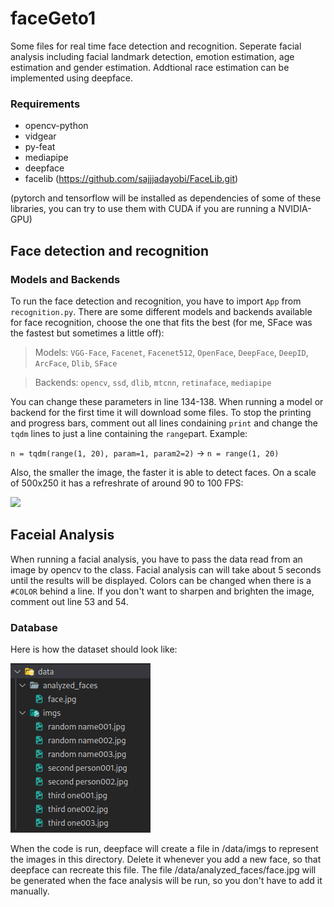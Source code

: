 # faceGeto1
Some files for real time face detection and recognition. Seperate facial analysis including facial landmark detection, emotion estimation, age estimation and gender estimation. Addtional race estimation can be implemented using deepface.

### Requirements
  - opencv-python
  - vidgear
  - py-feat
  - mediapipe
  - deepface
  - facelib (https://github.com/sajjjadayobi/FaceLib.git)

  (pytorch and tensorflow will be installed as dependencies of some of these libraries, you can try to use them with CUDA if you are running a NVIDIA-GPU)

## Face detection and recognition
### Models and Backends
To run the face detection and recognition, you have to import `App` from `recognition.py`. There are some different models and backends available for face recognition, choose the one that fits the best (for me, SFace was the fastest but sometimes a little off):

> Models: `VGG-Face`, `Facenet`, `Facenet512`, `OpenFace`, `DeepFace`, `DeepID`, `ArcFace`, `Dlib`, `SFace`

> Backends: `opencv`, `ssd`, `dlib`, `mtcnn`, `retinaface`, `mediapipe`

You can change these parameters in line 134-138. When running a model or backend for the first time it will download some files. To stop the printing and progress bars, comment out all lines condaining `print` and change the `tqdm` lines to just a line containing the `range`part. Example:

`n = tqdm(range(1, 20), param=1, param2=2)` -> `n = range(1, 20)`

Also, the smaller the image, the faster it is able to detect faces. On a scale of 500x250 it has a refreshrate of around 90 to 100 FPS:

![](https://github.com/ien1/faceGeto1/blob/main/example%20images/out1.gif)

## Faceial Analysis
When running a facial analysis, you have to pass the data read from an image by opencv to the class. Facial analysis can will take about 5 seconds until the results will be displayed. Colors can be changed when there is a `#COLOR` behind a line. If you don't want to sharpen and brighten the image, comment out line 53 and 54.

### Database
Here is how the dataset should look like:

<img src="/example images/dataset.png" alt="Dataset Example" title="Dataset Example">

When the code is run, deepface will create a file in /data/imgs to represent the images in this directory. Delete it whenever you add a new face, so that deepface can recreate this file.
The file /data/analyzed_faces/face.jpg will be generated when the face analysis will be run, so you don't have to add it manually.
